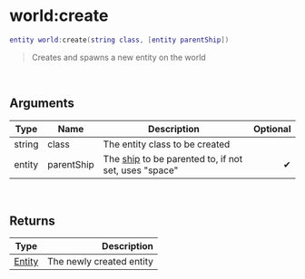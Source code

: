 # world:create

```lua
entity world:create(string class, [entity parentShip])
```

> Creates and spawns a new entity on the world

‌‌ ‌‌

## Arguments

| Type   | Name       | Description                                                               | Optional |
| ------ | ---------- | ------------------------------------------------------------------------- | -------: |
| string | class      | The entity class to be created                                            |          |
| entity | parentShip | The [ship](../../wiki/world/) to be parented to, if not set, uses "space" |        ✔ |

‌‌ ‌‌

## Returns

| Type                        |              Description |
| --------------------------- | -----------------------: |
| [Entity](../../wiki/world/) | The newly created entity |
